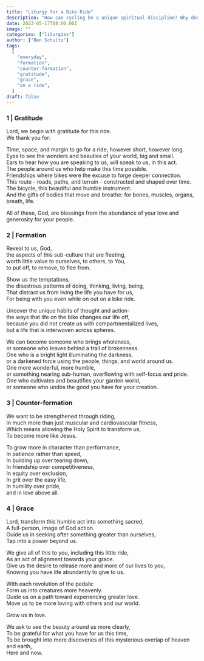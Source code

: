 ```yaml
---
title: "Liturgy for a Bike Ride"
description: "How can cycling be a unique spiritual discipline? Why don't you ask God to show you!"
date: 2023-05-17T08:00:00Z
image: ""
categories: ["liturgies"]
author: ["Ben Schultz"]
tags:
  [
    "everyday",
    "formation",
    "counter-formation",
    "gratitude",
    "grace",
    "on a ride",
  ]
draft: false
---
```


### 1 | Gratitude

Lord, we begin with gratitude for this ride.  
We thank you for:

Time, space, and margin to go for a ride, however short, however long.  
Eyes to see the wonders and beauties of your world, big and small.  
Ears to hear how you are speaking to us, will speak to us, in this act.  
The people around us who help make this time possible.  
Friendships where bikes were the excuse to forge deeper connection.  
This route - roads, paths, and terrain - constructed and shaped over time.  
The bicycle, this beautiful and humble instrument.  
And the gifts of bodies that move and breathe: for bones, muscles, organs, breath, life.

All of these, God, are blessings from the abundance of your love and generosity for your people.

### 2 | Formation

Reveal to us, God,  
the aspects of this sub-culture that are fleeting,  
worth little value to ourselves, to others, to You,  
to put off, to remove, to flee from.

Show us the temptations,  
the disastrous patterns of doing, thinking, living, being,  
That distract us from living the life you have for us,  
For being with you even while on out on a bike ride.

Uncover the unique habits of thought and action-  
the ways that life on the bike changes our life off,  
because you did not create us with compartmentalized lives,  
but a life that is interwoven across spheres.

We can become someone who brings wholeness,  
or someone who leaves behind a trail of brokenness.  
One who is a bright light illuminating the darkness,  
or a darkened force using the people, things, and world around us.  
One more wonderful, more humble,  
or something nearing sub-human, overflowing with self-focus and pride.  
One who cultivates and beautifies your garden world,  
or someone who undos the good you have for your creation.

### 3 | Counter-formation

We want to be strengthened through riding,  
In much more than just muscular and cardiovascular fitness,  
Which means allowing the Holy Spirit to transform us,  
To become more like Jesus.

To grow more in character than performance,  
In patience rather than speed,  
In building up over tearing down,  
In friendship over competitiveness,  
In equity over exclusion,  
In grit over the easy life,  
In humility over pride,  
and in love above all.

### 4 | Grace

Lord, transform this humble act into something sacred,  
A full-person, image of God action.  
Guide us in seeking after something greater than ourselves,  
Tap into a power beyond us.

We give all of this to you, including this little ride,  
As an act of alignment towards your grace.  
Give us the desire to release more and more of our lives to you,  
Knowing you have life abundantly to give to us.

With each revolution of the pedals:  
Form us into creatures more heavenly.  
Guide us on a path toward experiencing greater love.  
Move us to be more loving with others and our world.

Grow us in love.

We ask to see the beauty around us more clearly,  
To be grateful for what you have for us this time,  
To be brought into more discoveries of this mysterious overlap of heaven and earth,  
Here and now.
